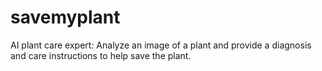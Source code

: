 # savemyplant
AI plant care expert: Analyze an image of a plant and provide a diagnosis and care instructions to help save the plant.
